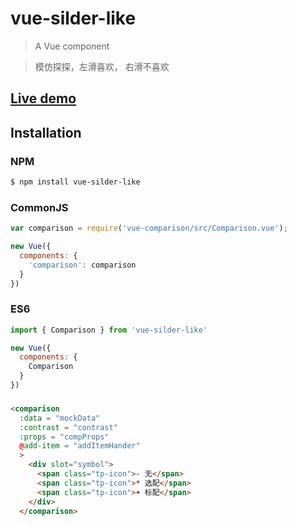 # vue-silder-like

> A Vue component

> 模仿探探，左滑喜欢， 右滑不喜欢

## [Live demo](https://dengdan99.github.io/vue-comparison/example-dist/)

## Installation

### NPM
```bash
$ npm install vue-silder-like
```

### CommonJS
```js
var comparison = require('vue-comparison/src/Comparison.vue');

new Vue({
  components: {
    'comparison': comparison
  }
})
```

### ES6
```js
import { Comparison } from 'vue-silder-like'

new Vue({
  components: {
    Comparison
  }
})
```
### 
```html
<comparison
  :data = "mockData"
  :contrast = "contrast"
  :props = "compProps"
  @add-item = "addItemHander"
  >
    <div slot="symbol">
      <span class="tp-icon">- 无</span>
      <span class="tp-icon">* 选配</span>
      <span class="tp-icon">+ 标配</span>
    </div>
  </comparison>
```